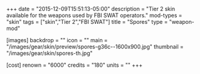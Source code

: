 +++
date = "2015-12-09T15:51:13-05:00"
description = "Tier 2 skin available for the weapons used by FBI SWAT operators."
mod-types = "skin"
tags = ["skin","Tier 2","FBI SWAT"]
title = "Spores"
type = "weapon-mod"

[images]
  backdrop = ""
  icon = ""
  main = "/images/gear/skin/preview/spores-g36c--1600x900.jpg"
  thumbnail = "/images/gear/skin/spores-th.jpg"

[cost]
  renown = "6000"
  credits = "180"
  units = ""
+++
